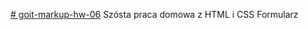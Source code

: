 [# goit-markup-hw-06](https://rafalgalecki.github.io/goit-markup-hw-06/)
Szósta praca domowa z HTML i CSS
Formularz
